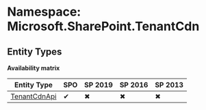 # Namespace: Microsoft.SharePoint.TenantCdn

## Entity Types

**Availability matrix**

Entity Type | SPO | SP 2019 | SP 2016 | SP 2013
----------|-----|---------|---------|--------
[TenantCdnApi](./EntityTypes/TenantCdnApi.md) | ✔ | ✖ | ✖ | ✖
